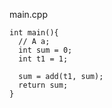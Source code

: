 main.cpp
```
int main(){
  // A a;
  int sum = 0;
  int t1 = 1;

  sum = add(t1, sum);
  return sum;
}
```
